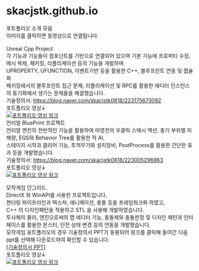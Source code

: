 # skacjstk.github.io
포트폴리오 소개 모음<br/>이미지를 클릭하면 동영상으로 연결됩니다.<br/>
<br/>Unreal Cpp Project
<br/>각 기능과 기능들이 컴포넌트를 기반으로 연결되어 있으며 기본 기능에 프로퍼티 수정, 메시 복제, 패키징, 리플리케이션 등의 기능을 개발하며
<br/>UPROPERTY, UFUNCTION, 이벤트기반 등을 활용한 C++, 블루프린트 연동 및 캡슐화
<br/>패키징에서의 블루프린트 접근 문제, 리플리케이션 및 RPC를 활용한 에디터 인스턴스의 동기화에서 생기는 문제들을 해결했습니다.
<br/> 기술정의서: https://blog.naver.com/skacjstk0818/223175673092
<br/>포트폴리오 영상↓<br/>
[![포트폴리오 영상 링크 ](http://img.youtube.com/vi/C5pPKTdSKO4/0.jpg)](https://youtu.be/C5pPKTdSKO4)
<br/>언리얼 BluePrint 프로젝트
<br/>언리얼 엔진의 전반적인 기능을 활용하여 마영전의 우클릭 스매시 액션, 총기 부위별 피해량, EQS와 Behavior Tree를 활용한 적 AI, 
<br/>스테이지 시작과 클리어 기능, 투척무기와 설치장비, PostProcess를 활용한 간단한 효과 등을 개발했습니다.
<br/>기술정의서: https://blog.naver.com/skacjstk0818/223005296963 
<br/>포트폴리오 영상↓<br/>
[![포트폴리오 영상 링크 ](http://img.youtube.com/vi/To1N44rUz6Q/0.jpg)](https://youtu.be/To1N44rUz6Q=0s)

모작게임 던그리드. 
<br/>DirectX 와 WinAPI를 사용한 프로젝트입니다.
<br/>렌더링 파이프라인과 텍스쳐, 애니메이션, 충돌 등을 프레임워크화 하였고, 
<br/>C++ 의 디자인패턴을 적용하고 STL 을 사용해 개발하였습니다.
<br/>투사체의 물리, 엔진으로써의 맵 에디터 기능, 충돌체와 충돌판정 및 디자인 패턴과 인터페이스를 활용한 몬스터, 던전 상태 변경 등의 연동을 개발했습니다.
<br/> 모작게임 포트폴리오의 경우 기술정의서 PPT가 동봉되어 링크를 클릭해 들어간 다음 ppt를 선택해 다운로드하여 확인할 수 있습니다.<br/>
[[기술정의서 PPT]](https://github.com/skacjstk/skacjstk.github.io/blob/main/%EB%82%A8%EC%84%9D%EC%9B%90%20%EB%8D%98%EA%B7%B8%EB%A6%AC%EB%93%9C%EB%AA%A8%EC%9E%91%20%ED%8F%AC%ED%8A%B8%ED%8F%B4%EB%A6%AC%EC%98%A4.pptx)
<br/>포트폴리오 영상↓<br/>
[![포트폴리오 영상 링크 ](http://img.youtube.com/vi/O2tDupY5eEk/0.jpg)](https://youtu.be/O2tDupY5eEk)


